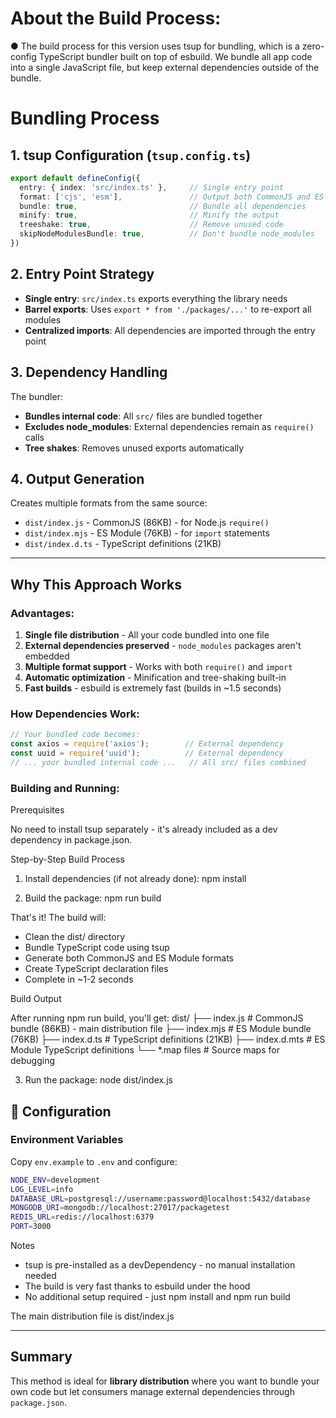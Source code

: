 # About the Build Process:

● The build process for this version uses tsup for bundling, which is a zero-config TypeScript bundler built on top of esbuild.
We bundle all app code into a single JavaScript file, but keep external dependencies outside of the bundle.

# Bundling Process

## 1. tsup Configuration (`tsup.config.ts`)

```typescript
export default defineConfig({
  entry: { index: 'src/index.ts' },     // Single entry point
  format: ['cjs', 'esm'],               // Output both CommonJS and ES modules
  bundle: true,                         // Bundle all dependencies
  minify: true,                         // Minify the output
  treeshake: true,                      // Remove unused code
  skipNodeModulesBundle: true,          // Don't bundle node_modules
})
```

## 2. Entry Point Strategy

- **Single entry**: `src/index.ts` exports everything the library needs
- **Barrel exports**: Uses `export * from './packages/...'` to re-export all modules
- **Centralized imports**: All dependencies are imported through the entry point

## 3. Dependency Handling

The bundler:
- **Bundles internal code**: All `src/` files are bundled together
- **Excludes node_modules**: External dependencies remain as `require()` calls
- **Tree shakes**: Removes unused exports automatically

## 4. Output Generation

Creates multiple formats from the same source:
- `dist/index.js` - CommonJS (86KB) - for Node.js `require()`
- `dist/index.mjs` - ES Module (76KB) - for `import` statements
- `dist/index.d.ts` - TypeScript definitions (21KB)

---

## Why This Approach Works

### Advantages:

1. **Single file distribution** - All your code bundled into one file
2. **External dependencies preserved** - `node_modules` packages aren't embedded
3. **Multiple format support** - Works with both `require()` and `import`
4. **Automatic optimization** - Minification and tree-shaking built-in
5. **Fast builds** - esbuild is extremely fast (builds in ~1.5 seconds)

### How Dependencies Work:

```javascript
// Your bundled code becomes:
const axios = require('axios');        // External dependency
const uuid = require('uuid');          // External dependency
// ... your bundled internal code ...   // All src/ files combined
```

### Building and Running:

  Prerequisites

  No need to install tsup separately - it's already included as a dev dependency in package.json.

  Step-by-Step Build Process

  1. Install dependencies (if not already done):
  npm install

  2. Build the package:
  npm run build

  That's it! The build will:
  - Clean the dist/ directory
  - Bundle TypeScript code using tsup
  - Generate both CommonJS and ES Module formats
  - Create TypeScript declaration files
  - Complete in ~1-2 seconds

  Build Output

  After running npm run build, you'll get:
  dist/
  ├── index.js      # CommonJS bundle (86KB) - main distribution file
  ├── index.mjs     # ES Module bundle (76KB)
  ├── index.d.ts    # TypeScript definitions (21KB)
  ├── index.d.mts   # ES Module TypeScript definitions
  └── *.map files   # Source maps for debugging

  3. Run the package:
  node dist/index.js

## 🔧 Configuration

### Environment Variables
Copy `env.example` to `.env` and configure:
```bash
NODE_ENV=development
LOG_LEVEL=info
DATABASE_URL=postgresql://username:password@localhost:5432/database
MONGODB_URI=mongodb://localhost:27017/packagetest
REDIS_URL=redis://localhost:6379
PORT=3000
```

  Notes

  - tsup is pre-installed as a devDependency - no manual installation needed
  - The build is very fast thanks to esbuild under the hood
  - No additional setup required - just npm install and npm run build

  The main distribution file is dist/index.js 

---

## Summary

This method is ideal for **library distribution** where you want to bundle your own code but let consumers manage external dependencies through `package.json`.
